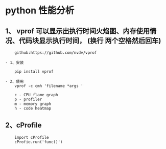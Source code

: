 # python 性能分析

## 1、 vprof  可以显示出执行时间火焰图、内存使用情况、代码块显示执行时间，  (换行 两个空格然后回车)
		github:https://github.com/nvdv/vprof

	- 1、安装
		
		pip install vprof

	- 2、使用
		vprof -c cmh 'filename *args '
		
		c - CPU flame graph  
		p - profiler  
	    m - memory graph  
	    h - code heatmap  


## 2、cProfile  

		import cProfile  
		cProfie.run('func()')



